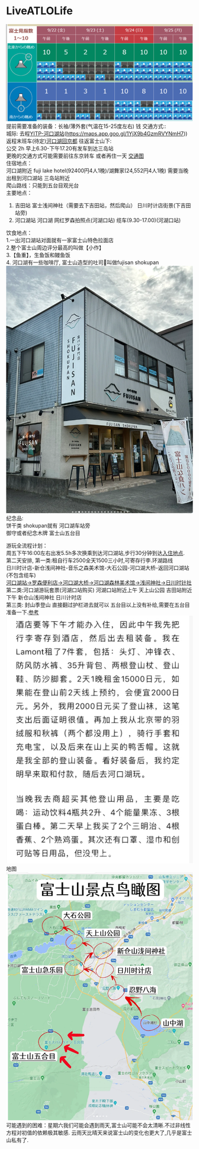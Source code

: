 # LiveATLOLife 
![image](https://github.com/WeiboMaoD4U/LiveATLOLife/blob/main/IMG/%E5%AF%8C%E5%A3%AB%E5%B1%B1%E8%83%BD%E8%A7%81%E5%BA%A6.png)
提前需要准备的装备：长袖/薄外套(气温在15-25度左右)   钱
交通方式::  
城际: 去程[YITP-河口湖站](https://maps.app.goo.gl/iHFfoxWtn2yoabUMA)(https://maps.app.goo.gl/1YjX9b4GzmRVYNmH7))
返程末班车(待定)[河口湖回京都](https://maps.app.goo.gl/sJsRhEKHYAZbErrF6)
往返富士山下:   
公交 2h 早上6.30-下午17.20有发车到达三岛站  
更晚的交通方式可能需要前往东京转车 或者再住一天
[交通图](https://www.yamanashi-kankou.jp/fujisanwatcher/cn/route/index.html)  
住宿地点：  
河口湖附近 fuji lake hotel(92400円4人1晚)/湖舞家(24,552円4人1晚)   需要当晚出租到河口湖站 
三岛站附近   
爬山路线：只能到五台目观光台   
主要地点：  
1. 吉田站 富士浅间神社（需要去下吉田站，然后爬山）  日川时计店街景(下吉田站旁)   
2. 河口湖站 河口湖 网红罗森拍照点(河湖口站) 缆车(9.30-17.00)(河湖口站) 

饮食地点：  
1.一出河口湖站对面就有一家富士山特色拉面店  
2.整个富士山周边评分最高的叫做【小作】  
3.【鱼重】，生鱼饭和鳗鱼饭  
4. 河口湖有一些咖啡厅, 富士山造型的吐司🍞叫做fujisan shokupan  
![Image text](https://github.com/WeiboMaoD4U/LiveATLOLife/blob/main/IMG/%E5%AF%8C%E5%A3%AB%E5%B1%B1%E9%9D%A2%E5%8C%85.png)   
纪念品:    
饼干类 shokupan就有 河口湖车站旁  
御守或者纪念木牌 富士山五台目 

游玩全流程计划：  
周五下午16:00左右出发5.5h多次换乘到达河口湖站,步行30分钟到达[入住地点](https://goo.gl/maps/7cwCtvPgVFDKSucy5).   
第二天安排,
第一类:租自行车2500全天1500三小时,可寄存行李.环湖路线   
日川时计店-新仓浅间神社-音乐之森美术馆-大石公园-河口湖大桥-返回河口湖站 (不包含缆车)  
[河口湖站->罗森便利店->河口湖大桥->河口湖森林美术馆->浅间神社->日川时针社](https://www.xiaohongshu.com/explore/64889016000000001301661d)
第二类:河口湖游玩套票(河湖口站购买)
 河湖口站附近上午 天上山公园
吉田站附近下午 新仓山浅间神社 日川计时店  
第三类: 封山季登山 直接翻过护栏进去就可以 五台目以上没有补给,需要在五台目准备一下.[参考](https://www.xiaohongshu.com/explore/64aa6f26000000001e019b34)
![image](https://github.com/WeiboMaoD4U/LiveATLOLife/blob/main/IMG/%E5%BC%BA%E8%A1%8C%E7%99%BB%E5%B1%B1.png)
地图![image](https://github.com/WeiboMaoD4U/LiveATLOLife/blob/main/IMG/%E5%AF%8C%E5%A3%AB%E5%B1%B1%E8%B7%AF%E7%BA%BF.png)
可能遇到的困难：星期六我们可能会遇到雨天,富士山可能不会太清晰.不过非线性方程对初值的依赖极其敏感. 云雨天比晴天来说富士山的变化也更大了,几乎是富士山私有了.


